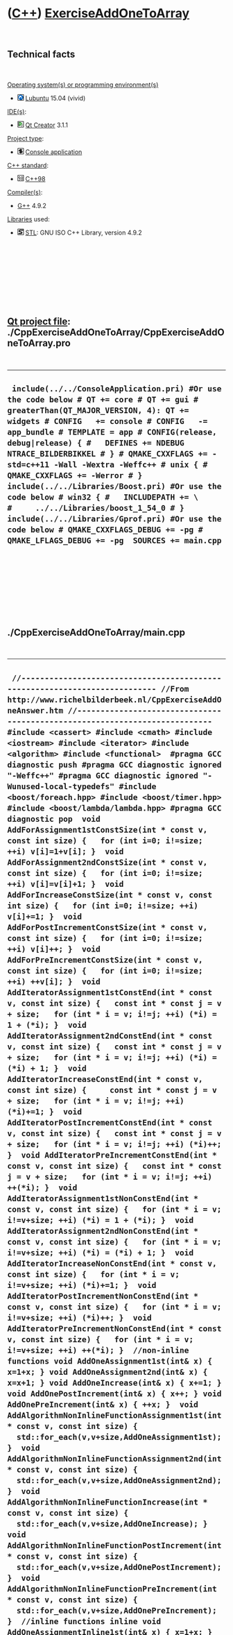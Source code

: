 



 

 

 

 

 

([C++](Cpp.htm)) [ExerciseAddOneToArray](CppExerciseAddOneToArray.htm)
======================================================================

 

Technical facts
---------------

 

[Operating system(s) or programming environment(s)](CppOs.htm)

-   ![Lubuntu](PicLubuntu.png) [Lubuntu](CppLubuntu.htm) 15.04 (vivid)

[IDE(s)](CppIde.htm):

-   ![Qt Creator](PicQtCreator.png) [Qt Creator](CppQtCreator.htm) 3.1.1

[Project type](CppQtProjectType.htm):

-   ![console](PicConsole.png) [Console
    application](CppConsoleApplication.htm)

[C++ standard](CppStandard.htm):

-   ![C++98](PicCpp98.png) [C++98](Cpp98.htm)

[Compiler(s)](CppCompiler.htm):

-   [G++](CppGpp.htm) 4.9.2

[Libraries](CppLibrary.htm) used:

-   ![STL](PicStl.png) [STL](CppStl.htm): GNU ISO C++ Library, version
    4.9.2

 

 

 

 

 

[Qt project file](CppQtProjectFile.htm): ./CppExerciseAddOneToArray/CppExerciseAddOneToArray.pro
------------------------------------------------------------------------------------------------

 

  -------------------------------------------------------------------------------------------------------------------------------------------------------------------------------------------------------------------------------------------------------------------------------------------------------------------------------------------------------------------------------------------------------------------------------------------------------------------------------------------------------------------------------------------------------------------------------------------------------------------------------------------------------------------------
  ` include(../../ConsoleApplication.pri) #Or use the code below # QT += core # QT += gui # greaterThan(QT_MAJOR_VERSION, 4): QT += widgets # CONFIG   += console # CONFIG   -= app_bundle # TEMPLATE = app # CONFIG(release, debug|release) { #   DEFINES += NDEBUG NTRACE_BILDERBIKKEL # } # QMAKE_CXXFLAGS += -std=c++11 -Wall -Wextra -Weffc++ # unix { #   QMAKE_CXXFLAGS += -Werror # }  include(../../Libraries/Boost.pri) #Or use the code below # win32 { #   INCLUDEPATH += \ #     ../../Libraries/boost_1_54_0 # }  include(../../Libraries/Gprof.pri) #Or use the code below # QMAKE_CXXFLAGS_DEBUG += -pg # QMAKE_LFLAGS_DEBUG += -pg  SOURCES += main.cpp`
  -------------------------------------------------------------------------------------------------------------------------------------------------------------------------------------------------------------------------------------------------------------------------------------------------------------------------------------------------------------------------------------------------------------------------------------------------------------------------------------------------------------------------------------------------------------------------------------------------------------------------------------------------------------------------

 

 

 

 

 

./CppExerciseAddOneToArray/main.cpp
-----------------------------------

 

  -----------------------------------------------------------------------------------------------------------------------------------------------------------------------------------------------------------------------------------------------------------------------------------------------------------------------------------------------------------------------------------------------------------------------------------------------------------------------------------------------------------------------------------------------------------------------------------------------------------------------------------------------------------------------------------------------------------------------------------------------------------------------------------------------------------------------------------------------------------------------------------------------------------------------------------------------------------------------------------------------------------------------------------------------------------------------------------------------------------------------------------------------------------------------------------------------------------------------------------------------------------------------------------------------------------------------------------------------------------------------------------------------------------------------------------------------------------------------------------------------------------------------------------------------------------------------------------------------------------------------------------------------------------------------------------------------------------------------------------------------------------------------------------------------------------------------------------------------------------------------------------------------------------------------------------------------------------------------------------------------------------------------------------------------------------------------------------------------------------------------------------------------------------------------------------------------------------------------------------------------------------------------------------------------------------------------------------------------------------------------------------------------------------------------------------------------------------------------------------------------------------------------------------------------------------------------------------------------------------------------------------------------------------------------------------------------------------------------------------------------------------------------------------------------------------------------------------------------------------------------------------------------------------------------------------------------------------------------------------------------------------------------------------------------------------------------------------------------------------------------------------------------------------------------------------------------------------------------------------------------------------------------------------------------------------------------------------------------------------------------------------------------------------------------------------------------------------------------------------------------------------------------------------------------------------------------------------------------------------------------------------------------------------------------------------------------------------------------------------------------------------------------------------------------------------------------------------------------------------------------------------------------------------------------------------------------------------------------------------------------------------------------------------------------------------------------------------------------------------------------------------------------------------------------------------------------------------------------------------------------------------------------------------------------------------------------------------------------------------------------------------------------------------------------------------------------------------------------------------------------------------------------------------------------------------------------------------------------------------------------------------------------------------------------------------------------------------------------------------------------------------------------------------------------------------------------------------------------------------------------------------------------------------------------------------------------------------------------------------------------------------------------------------------------------------------------------------------------------------------------------------------------------------------------------------------------------------------------------------------------------------------------------------------------------------------------------------------------------------------------------------------------------------------------------------------------------------------------------------------------------------------------------------------------------------------------------------------------------------------------------------------------------------------------------------------------------------------------------------------------------------------------------------------------------------------------------------------------------------------------------------------------------------------------------------------------------------------------------------------------------------------------------------------------------------------------------------------------------------------------------------------------------------------------------------------------------------------------------------------------------------------------------------------------------------------------------------------------------------------------------------------------------------------------------------------------------------------------------------------------------------------------------------------------------------------------------------------------------------------------------------------------------------------------------------------------------------------------------------------------------------------------------------------------------------------------------------------------------------------------------------------------------------------------------------------------------------------------------------------------------------------------------------------------------------------------------------------------------------------------------------------------------------------------------------------------------------------------------------------------------------------------------------------------------------------------------------------------------------------------------------------------------------------------------------------------------------------------------------------------------------------------------------------------------------------------------------------------------------------------------------------------------------------------------------------------------------------------------------------------------------------------------------------------------------------------------------------------------------------------------------------------------------------------------------------------------------------------------------------------------------------------------------------------------------------------------------------------------------------------------------------------------------------------------------------------------------------------------------------------------------------------------------------------------------------------------------------------------------------------------------------------------------------------------------------------------------------------------------------------------------------------------------------------------------------------------------------------------------------------------------------------------------------------------------------------------------------------------------------------------------------------------------------------------------------------------------------------------------------------------------------------------------------------------------------------------------------------------------------------------------------------------------------------------------------------------------------------------------------------------------------------------------------------------------------------------------------------------------------------------------------------------------------------------------------------------------------------------------------------------------------------------------------------------------------------------------------------------------------------------------------------------------------------------------------------------------------------------------------------------------------------------------------------------------------------------------------------------------------------------------------------------------------------------------------------------------------------------------------------------------------------------------------------------------------------------------------------------------------------------------------------------------------------------------------------------------------------------------------------------------------------------------------------------------------------------------------------------------------------------------------------------------------------------------------------------------------------------------------------------------------------------------------------------------------------------------------------------------------------------------------------------------------------------------------------------------------------------------------------------------------------------------------------------------------------------------------------------------------------------------------------------------------------------------------------------------------------------------------------------------------------------------------------------------------------------------------------------------------------------------------------------------------------------------------------------------------------------------------------------------------------------------------------------------------------------------------------------------------------------------------------------------------------------------------------------------------------------------------------------------------------------------------------------------------------------------------------------------------------------------------------------------------------------------------------------------------------------------------------------------------------------------------------------------------------------------------------------------------------------------------------------------------------------------------------------------------------------------------------------------------------------------------------------------------------------------------------------------------------------------------------------------------------------------------------------------------------------------------------------------------------------------------------------------------------------------------------------------------------------------------------------------------------------------------------------------------------------------------------------------------------------------------------------------------------------------------------------------------------------------------------------------------------------------------------------------------------------------------------------------------------------------------------------------------------------------------------------------------------------------------------------------------------------------------------------------------------------------------------------------------------------------------------------------------------------------------------------------------------------------------------------------------------------------------------------------------------------------------------------------------------------------------------------------------------------------------------------------------------------------------------------------------------------------------------------------------------------------------------------------------------------------------------------------------------------------------------------------------------------------------------------------------------------------------------------------------------------------------------------------------------------------------------------------------------------------------------------------------------------------------------------------------------------------------------------------------------------------------------------------------------------------------------------------------------------------------------------------------------------------------------------------------------------------------------------------------------------------------------------------------------------------------------------------------------------------------------------------------------------------------------------------------------------------------------------------------------------------------------------------------------------------------------------------------------------------------------------------------------------------------------------------------------------------------------------------------------------------------------------------------------------------------------------------------------------------------------------------------------------------------------------------------------------------------------------------------------------------------------------------------------------------------------------------------------------------------------------------------------------------------------------------------------------------------------------------------------------------------------------------------------------------------------------------------------------------------------------------------------------------------------------------------------------------------------------------------------------------------------------------------------------------------------------------------------------------------------------------------------------------------------------------------------------------------------------------------------------------------------------------------------------------------------------------------------------------------------------------------------------------------------------------------------------------------------------------------------------------------------------------------------------------------------------------------------------------------------------------------------------------------------------------------------------------------------------------------------------------------------------------------------------------------------------------------------------------------------------------------------------------------------------------------------------------------------------------------------------------------------------------------------------------------------------------------------------------------------------------------------------------------------------------------------------------------------------------------------------------------------------------------------------------------------------------------------------------------------------------------------------------------------------------------------------------------------------------------------------------------------------------------------------------------------------------------------------------------------------------------------------------------------------------------------------------------------------------------------------------------------------------------------------------------------------------------------------------------------------------------------------------------------------------------------------------------------------------------------------------------------------------------------------------------------------------------------------------------------------------------------------------------------------------------------------------------------------------------------------------------------------------------------------------------------------------------------------------------------------------------------------------------------------------------------------------------------------------------------------------------------------------------------------------------------------------------------------------------------------------------------------------------------------------------------------------------------------------------------------------------------------------------------------------------------------------------------------------------------------------------------------------------------------------------------------------------------------------------------------------------------------------------------------------------------------------------------------------------------------------------------------------------------------------------------------------------------------------------------------------------------------------------------------------------------------------------------------------------------------------------------------------------------------------------------------------------------------------------------------------------------------------------------------------------------------------------------------------------------------------------------------------------------------------------------------------------------------------------------
  ` //--------------------------------------------------------------------------- //From http://www.richelbilderbeek.nl/CppExerciseAddOneAnswer.htm //--------------------------------------------------------------------------- #include <cassert> #include <cmath> #include <iostream> #include <iterator> #include <algorithm> #include <functional>  #pragma GCC diagnostic push #pragma GCC diagnostic ignored "-Weffc++" #pragma GCC diagnostic ignored "-Wunused-local-typedefs" #include <boost/foreach.hpp> #include <boost/timer.hpp> #include <boost/lambda/lambda.hpp> #pragma GCC diagnostic pop  void AddForAssignment1stConstSize(int * const v, const int size) {   for (int i=0; i!=size; ++i) v[i]=1+v[i]; }  void AddForAssignment2ndConstSize(int * const v, const int size) {   for (int i=0; i!=size; ++i) v[i]=v[i]+1; }  void AddForIncreaseConstSize(int * const v, const int size) {   for (int i=0; i!=size; ++i) v[i]+=1; }  void AddForPostIncrementConstSize(int * const v, const int size) {   for (int i=0; i!=size; ++i) v[i]++; }  void AddForPreIncrementConstSize(int * const v, const int size) {   for (int i=0; i!=size; ++i) ++v[i]; }  void AddIteratorAssignment1stConstEnd(int * const v, const int size) {   const int * const j = v + size;   for (int * i = v; i!=j; ++i) (*i) = 1 + (*i); }  void AddIteratorAssignment2ndConstEnd(int * const v, const int size) {   const int * const j = v + size;   for (int * i = v; i!=j; ++i) (*i) = (*i) + 1; }  void AddIteratorIncreaseConstEnd(int * const v, const int size) {     const int * const j = v + size;   for (int * i = v; i!=j; ++i) (*i)+=1; }  void AddIteratorPostIncrementConstEnd(int * const v, const int size) {   const int * const j = v + size;   for (int * i = v; i!=j; ++i) (*i)++; }  void AddIteratorPreIncrementConstEnd(int * const v, const int size) {   const int * const j = v + size;   for (int * i = v; i!=j; ++i) ++(*i); }  void AddIteratorAssignment1stNonConstEnd(int * const v, const int size) {   for (int * i = v; i!=v+size; ++i) (*i) = 1 + (*i); }  void AddIteratorAssignment2ndNonConstEnd(int * const v, const int size) {   for (int * i = v; i!=v+size; ++i) (*i) = (*i) + 1; }  void AddIteratorIncreaseNonConstEnd(int * const v, const int size) {   for (int * i = v; i!=v+size; ++i) (*i)+=1; }  void AddIteratorPostIncrementNonConstEnd(int * const v, const int size) {   for (int * i = v; i!=v+size; ++i) (*i)++; }  void AddIteratorPreIncrementNonConstEnd(int * const v, const int size) {   for (int * i = v; i!=v+size; ++i) ++(*i); }  //non-inline functions void AddOneAssignment1st(int& x) { x=1+x; } void AddOneAssignment2nd(int& x) { x=x+1; } void AddOneIncrease(int& x) { x+=1; } void AddOnePostIncrement(int& x) { x++; } void AddOnePreIncrement(int& x) { ++x; }  void AddAlgorithmNonInlineFunctionAssignment1st(int * const v, const int size) {   std::for_each(v,v+size,AddOneAssignment1st); }  void AddAlgorithmNonInlineFunctionAssignment2nd(int * const v, const int size) {   std::for_each(v,v+size,AddOneAssignment2nd); }  void AddAlgorithmNonInlineFunctionIncrease(int * const v, const int size) {   std::for_each(v,v+size,AddOneIncrease); }  void AddAlgorithmNonInlineFunctionPostIncrement(int * const v, const int size) {   std::for_each(v,v+size,AddOnePostIncrement); }  void AddAlgorithmNonInlineFunctionPreIncrement(int * const v, const int size) {   std::for_each(v,v+size,AddOnePreIncrement); }  //inline functions inline void AddOneAssignmentInline1st(int& x) { x=1+x; } inline void AddOneAssignmentInline2nd(int& x) { x=x+1; } inline void AddOneIncreaseInline(int& x) { x+=1; } inline void AddOnePostIncrementInline(int& x) { x++; } inline void AddOnePreIncrementInline(int& x) { ++x; }  void AddAlgorithmInlineFunctionAssignment1st(int * const v, const int size) {   std::for_each(v,v+size,AddOneAssignmentInline1st); }  void AddAlgorithmInlineFunctionAssignment2nd(int * const v, const int size) {   std::for_each(v,v+size,AddOneAssignmentInline2nd); }  void AddAlgorithmInlineFunctionIncrease(int * const v, const int size) {   std::for_each(v,v+size,AddOneIncreaseInline); }  void AddAlgorithmInlineFunctionPostIncrement(int * const v, const int size) {   std::for_each(v,v+size,AddOnePostIncrementInline); }  void AddAlgorithmInlineFunctionPreIncrement(int * const v, const int size) {   std::for_each(v,v+size,AddOnePreIncrementInline); }  //Non-inline-operator() structs struct AddOnerNonInlineAssignment1st { void operator()(int& x) { x=1+x; } }; struct AddOnerNonInlineAssignment2nd { void operator()(int& x) { x=x+1; } }; struct AddOnerNonInlineIncrease      { void operator()(int& x) { x+=1;  } }; struct AddOnerNonInlinePostIncrement { void operator()(int& x) { x++;   } }; struct AddOnerNonInlinePreIncrement  { void operator()(int& x) { ++x;   } };  void AddAlgorithmFunctorNonInlineAssignment1st(int * const v, const int size) {   std::for_each(v,v+size, AddOnerNonInlineAssignment1st() ); }  void AddAlgorithmFunctorNonInlineAssignment2nd(int * const v, const int size) {   std::for_each(v,v+size, AddOnerNonInlineAssignment2nd() ); }  void AddAlgorithmFunctorNonInlineIncrease(int * const v, const int size) {   std::for_each(v,v+size, AddOnerNonInlineIncrease() ); }  void AddAlgorithmFunctorNonInlinePostIncrement(int * const v, const int size) {   std::for_each(v,v+size, AddOnerNonInlinePostIncrement() ); }  void AddAlgorithmFunctorNonInlinePreIncrement(int * const v, const int size) {   std::for_each(v,v+size, AddOnerNonInlinePreIncrement() ); }  //Inline-operator() structs struct AddOnerInlineAssignment1st { inline void operator()(int& x) { x=1+x; } }; struct AddOnerInlineAssignment2nd { inline void operator()(int& x) { x=x+1; } }; struct AddOnerInlineIncrease      { inline void operator()(int& x) { x+=1;  } }; struct AddOnerInlinePostIncrement { inline void operator()(int& x) { x++;   } }; struct AddOnerInlinePreIncrement  { inline void operator()(int& x) { ++x;   } };  void AddAlgorithmFunctorInlineAssignment1st(int * const v, const int size) {   std::for_each(v,v+size, AddOnerInlineAssignment1st() ); }  void AddAlgorithmFunctorInlineAssignment2nd(int * const v, const int size) {   std::for_each(v,v+size, AddOnerInlineAssignment2nd() ); }  void AddAlgorithmFunctorInlineIncrease(int * const v, const int size) {   std::for_each(v,v+size, AddOnerInlineIncrease() ); }  void AddAlgorithmFunctorInlinePostIncrement(int * const v, const int size) {   std::for_each(v,v+size, AddOnerInlinePostIncrement() ); }  void AddAlgorithmFunctorInlinePreIncrement(int * const v, const int size) {   std::for_each(v,v+size, AddOnerInlinePreIncrement() ); }  void AddAlgorithmBind1st(int * const v, const int size) {   std::transform(v,v+size,v,     std::bind1st(std::plus<int>(),1)); }  void AddAlgorithmBind2nd(int * const v, const int size) {   std::transform(v,v+size,v,     std::bind2nd(std::plus<int>(),1)); }  void AddBoostLambdaPreIncrement(int * const v, const int size) {   std::for_each(v,v+size, ++boost::lambda::_1); }  void AddBoostLambdaPostIncrement(int * const v, const int size) {   std::for_each(v,v+size, boost::lambda::_1++); }  void AddBoostLambdaIncrease(int * const v, const int size) {   std::for_each(v,v+size, boost::lambda::_1+=1); }  void AddBoostLambdaAssignment1st(int * const v, const int size) {   std::for_each(v,v+size, boost::lambda::_1 = boost::lambda::_1 + 1); }  void AddBoostLambdaAssignment2nd(int * const v, const int size) {   std::for_each(v,v+size, boost::lambda::_1 = 1 + boost::lambda::_1); }  void AddCpp11LambdaPreIncrement(int * const v, const int size) {   std::for_each(v,v+size, [](int&i) { ++i; } ); }  void AddCpp11LambdaPostIncrement(int * const v, const int size) {   std::for_each(v,v+size, [](int&i) { i++; } ); }  void AddCpp11LambdaIncrease(int * const v, const int size) {   std::for_each(v,v+size, [](int&i) { i+=1; } ); }  void AddCpp11LambdaAssignment1st(int * const v, const int size) {   std::for_each(v,v+size, [](int&i) { i = i + 1; } ); }  void AddCpp11LambdaAssignment2nd(int * const v, const int size) {   std::for_each(v,v+size, [](int&i) { i = 1 + i; } ); }  //From http://www.richelbilderbeek.nl/CppExerciseAddOneAnswer.htm struct Function {   typedef void (*FunctionPointer)(int * const v, const int size);    Function(FunctionPointer function, const std::string& name)     : m_function(function),       m_name(name),       m_time(0.0)   {    }   void DoWork(int * const v, const int size)   {     boost::timer t;     m_function(v,size);     m_time += t.elapsed();   }   const std::string& GetName() const { return m_name; }   double GetTime() const { return m_time; }   private:   FunctionPointer m_function;   std::string m_name;   double m_time; };  //From http://www.richelbilderbeek.nl/CppExerciseAddOneAnswer.htm std::vector<Function> GetFunctions() {   std::vector<Function> v;   //For loop, const size   v.push_back(Function(AddForAssignment1stConstSize,"For-loop, assignment 1st, const size"));   v.push_back(Function(AddForAssignment2ndConstSize,"For-loop, assignment 2nd, const size"));   v.push_back(Function(AddForIncreaseConstSize,"For-loop, increase, const size"));   v.push_back(Function(AddForPostIncrementConstSize,"For-loop, post-increment, const size"));   v.push_back(Function(AddForPreIncrementConstSize,"For-loop, pre-increment, const size"));   //Iterator, const end   v.push_back(Function(AddIteratorAssignment1stConstEnd,"Iterator, assignment 1st, const end"));   v.push_back(Function(AddIteratorAssignment2ndConstEnd,"Iterator, assignment 2nd, const end"));   v.push_back(Function(AddIteratorIncreaseConstEnd,"Iterator, increase, const end"));   v.push_back(Function(AddIteratorPostIncrementConstEnd,"Iterator, post-increment, const end"));   v.push_back(Function(AddIteratorPreIncrementConstEnd,"Iterator, pre-increment, const end"));   //Iterator, non-const end   v.push_back(Function(AddIteratorAssignment1stNonConstEnd,"Iterator, assignment 1st, non-const end"));   v.push_back(Function(AddIteratorAssignment2ndNonConstEnd,"Iterator, assignment 2nd, non-const end"));   v.push_back(Function(AddIteratorIncreaseNonConstEnd,"Iterator, increase, non-const end"));   v.push_back(Function(AddIteratorPostIncrementNonConstEnd,"Iterator, post-increment, non-const end"));   v.push_back(Function(AddIteratorPreIncrementNonConstEnd,"Iterator, pre-increment, non-const end"));   //Algorithm to non-inline function   v.push_back(Function(AddAlgorithmNonInlineFunctionAssignment1st,     "Algorithm, non-inline function, assignment 1st"));   v.push_back(Function(AddAlgorithmNonInlineFunctionAssignment2nd,     "Algorithm, non-inline function, assignment 2nd"));   v.push_back(Function(AddAlgorithmNonInlineFunctionIncrease,     "Algorithm, non-inline function, increase"));   v.push_back(Function(AddAlgorithmNonInlineFunctionPostIncrement,     "Algorithm, non-inline function, post-increment"));   v.push_back(Function(AddAlgorithmNonInlineFunctionPreIncrement,     "Algorithm, non-inline function, pre-increment"));   //Algorithm to inline function   v.push_back(Function(AddAlgorithmInlineFunctionAssignment1st,     "Algorithm, inline function, assignment 1st"));   v.push_back(Function(AddAlgorithmInlineFunctionAssignment2nd,     "Algorithm, inline function, assignment 2nd"));   v.push_back(Function(AddAlgorithmInlineFunctionIncrease,     "Algorithm, inline function, increase"));   v.push_back(Function(AddAlgorithmInlineFunctionPostIncrement,     "Algorithm, inline function, post-increment"));   v.push_back(Function(AddAlgorithmInlineFunctionPreIncrement,     "Algorithm, inline function, pre-increment"));   //Algorithm using non-inline-operator() functor   v.push_back(Function(AddAlgorithmFunctorNonInlineAssignment1st,     "Algorithm, functor, non-inline, assignment 1st"));   v.push_back(Function(AddAlgorithmFunctorNonInlineAssignment2nd,     "Algorithm, functor, non-inline, assignment 2nd"));   v.push_back(Function(AddAlgorithmFunctorNonInlineIncrease,     "Algorithm, functor, non-inline, increase"));   v.push_back(Function(AddAlgorithmFunctorNonInlinePostIncrement,     "Algorithm, functor, non-inline, post-increment"));   v.push_back(Function(AddAlgorithmFunctorNonInlinePreIncrement,     "Algorithm, functor, non-inline, pre-increment"));   //Algorithm using inline-operator() functor   v.push_back(Function(AddAlgorithmFunctorInlineAssignment1st,     "Algorithm, functor, inline, assignment 1st"));   v.push_back(Function(AddAlgorithmFunctorInlineAssignment2nd,     "Algorithm, functor, inline, assignment 2nd"));   v.push_back(Function(AddAlgorithmFunctorInlineIncrease,     "Algorithm, functor, inline, increase"));   v.push_back(Function(AddAlgorithmFunctorInlinePostIncrement,     "Algorithm, functor, inline, post-increment"));   v.push_back(Function(AddAlgorithmFunctorInlinePreIncrement,     "Algorithm, functor, inline, pre-increment"));   //Binders   v.push_back(Function(AddAlgorithmBind1st,     "Algorithm, std::plus, std::bind1st"));   v.push_back(Function(AddAlgorithmBind2nd,     "Algorithm, std::plus, std::bind2nd"));   //Boost Lambda   v.push_back(Function(AddBoostLambdaPreIncrement,     "Boost.Lambda, pre-increment"));   v.push_back(Function(AddBoostLambdaPostIncrement,     "Boost.Lambda, post-increment"));   v.push_back(Function(AddBoostLambdaIncrease,     "Boost.Lambda, increase"));   v.push_back(Function(AddBoostLambdaAssignment1st,     "Boost.Lambda, assignment 1st"));   v.push_back(Function(AddBoostLambdaAssignment2nd,     "Boost.Lambda, assignment 2nd"));   //C++11 Lambda   v.push_back(Function(AddCpp11LambdaPreIncrement,     "C++11 lambda expression, pre-increment"));   v.push_back(Function(AddCpp11LambdaPostIncrement,     "C++11 lambda expression, post-increment"));   v.push_back(Function(AddCpp11LambdaIncrease,     "C++11 lambda expression, increase"));   v.push_back(Function(AddCpp11LambdaAssignment1st,     "C++11 lambda expression, assignment 1st"));   v.push_back(Function(AddCpp11LambdaAssignment2nd,     "C++11 lambda expression, assignment 2nd"));   return v; }  void TestFunctions(const std::vector<Function>& functions_original) {   std::vector<Function> functions(functions_original);   const int size = 1000;   int value = 0;   int v[size] = {value};    std::for_each(functions.begin(),functions.end(),     [&v,&value](Function& function)     {       function.DoWork(v,size);       assert(v[0] == value + 1);       ++value;     }   ); }  //From http://www.richelbilderbeek.nl/CppExerciseAddOneAnswer.htm int main() {   #ifndef NDEBUG   std::cout << "Set program to release mode, otherwise benchmark gives misleading results\n";   #else    boost::timer t;    const int size = 100000000;   const int nTimes = 10;   std::vector<Function> functions = GetFunctions();   TestFunctions(functions);    int * const v = new int[size];   if (!v)   {     std::cout << "Could not allocate enough memory for the array\n";     return 1;   }    for (int i=0; i!=size; ++i) { v[i] = 0; }    for (int i=0; i!=nTimes; ++i)   {     std::cout << i << " / " << nTimes << std::endl;     std::random_shuffle(functions.begin(), functions.end());     std::for_each(functions.begin(),functions.end(),       [&v](Function& f)       {         f.DoWork(v,size);         assert(f.GetTime() > 0.0           && "There must be some time passing for a test to work"           && "Increase 'size'");       }     );   }    std::sort(functions.begin(),functions.end(),     [](const Function& lhs, const Function& rhs)     {       return lhs.GetTime() < rhs.GetTime();     }   );    std::cout     << "Done!\n"     << "Size array: " << size << '\n'     << "Repeats: " << nTimes << '\n'     << "Timer minimal interval: " << t.elapsed_min() << '\n'     << "Results (best result first):\n";    std::for_each(functions.begin(),functions.end(),     [](const Function& f)     {       std::cout << f.GetName() << ": " << f.GetTime() << '\n';     }   );    std::cout << "Total running time: " << t.elapsed() << " seconds." << std::endl;   #endif }  /* No significant difference  Size array: 100000000 Repeats: 10 Timer minimal interval: 1e-06 Results (best result first): For-loop, assignment 1st, const size: 0.614131 Algorithm, inline function, assignment 1st: 0.614551 Iterator, assignment 1st, non-const end: 0.614708 Iterator, assignment 1st, const end: 0.614818 Algorithm, non-inline function, post-increment: 0.614845 For-loop, assignment 2nd, const size: 0.614929 Algorithm, non-inline function, pre-increment: 0.615032 Algorithm, non-inline function, increase: 0.615059 Iterator, assignment 2nd, const end: 0.615073 Algorithm, functor, inline, assignment 1st: 0.615091 Algorithm, functor, inline, post-increment: 0.615101 Algorithm, inline function, increase: 0.615117 Boost.Lambda, assignment 2nd: 0.615177 Algorithm, functor, inline, assignment 2nd: 0.615187 Boost.Lambda, post-increment: 0.615244 Algorithm, non-inline function, assignment 1st: 0.61526 C++11 lambda expression, post-increment: 0.615454 Algorithm, inline function, post-increment: 0.615522 Iterator, post-increment, const end: 0.615697 Algorithm, inline function, assignment 2nd: 0.615719 Iterator, increase, const end: 0.615723 Algorithm, std::plus, std::bind1st: 0.615798 Boost.Lambda, pre-increment: 0.615883 C++11 lambda expression, assignment 2nd: 0.615946 C++11 lambda expression, increase: 0.61597 Algorithm, non-inline function, assignment 2nd: 0.616021 C++11 lambda expression, assignment 1st: 0.616047 Algorithm, functor, inline, pre-increment: 0.616094 Algorithm, inline function, pre-increment: 0.616147 Iterator, pre-increment, non-const end: 0.616194 Iterator, post-increment, non-const end: 0.616624 For-loop, increase, const size: 0.616686 Algorithm, functor, non-inline, increase: 0.616775 Boost.Lambda, increase: 0.616811 Iterator, increase, non-const end: 0.617136 Algorithm, functor, non-inline, assignment 2nd: 0.617365 For-loop, post-increment, const size: 0.617465 Algorithm, functor, non-inline, pre-increment: 0.617467 Iterator, pre-increment, const end: 0.617545 For-loop, pre-increment, const size: 0.618337 Algorithm, functor, non-inline, assignment 1st: 0.618491 Boost.Lambda, assignment 1st: 0.618666 Algorithm, std::plus, std::bind2nd: 0.618894 Iterator, assignment 2nd, non-const end: 0.621255 Algorithm, functor, inline, increase: 0.62142 C++11 lambda expression, pre-increment: 0.621782 Algorithm, functor, non-inline, post-increment: 0.622907 Total running time: 29.0409 seconds. */`
  -----------------------------------------------------------------------------------------------------------------------------------------------------------------------------------------------------------------------------------------------------------------------------------------------------------------------------------------------------------------------------------------------------------------------------------------------------------------------------------------------------------------------------------------------------------------------------------------------------------------------------------------------------------------------------------------------------------------------------------------------------------------------------------------------------------------------------------------------------------------------------------------------------------------------------------------------------------------------------------------------------------------------------------------------------------------------------------------------------------------------------------------------------------------------------------------------------------------------------------------------------------------------------------------------------------------------------------------------------------------------------------------------------------------------------------------------------------------------------------------------------------------------------------------------------------------------------------------------------------------------------------------------------------------------------------------------------------------------------------------------------------------------------------------------------------------------------------------------------------------------------------------------------------------------------------------------------------------------------------------------------------------------------------------------------------------------------------------------------------------------------------------------------------------------------------------------------------------------------------------------------------------------------------------------------------------------------------------------------------------------------------------------------------------------------------------------------------------------------------------------------------------------------------------------------------------------------------------------------------------------------------------------------------------------------------------------------------------------------------------------------------------------------------------------------------------------------------------------------------------------------------------------------------------------------------------------------------------------------------------------------------------------------------------------------------------------------------------------------------------------------------------------------------------------------------------------------------------------------------------------------------------------------------------------------------------------------------------------------------------------------------------------------------------------------------------------------------------------------------------------------------------------------------------------------------------------------------------------------------------------------------------------------------------------------------------------------------------------------------------------------------------------------------------------------------------------------------------------------------------------------------------------------------------------------------------------------------------------------------------------------------------------------------------------------------------------------------------------------------------------------------------------------------------------------------------------------------------------------------------------------------------------------------------------------------------------------------------------------------------------------------------------------------------------------------------------------------------------------------------------------------------------------------------------------------------------------------------------------------------------------------------------------------------------------------------------------------------------------------------------------------------------------------------------------------------------------------------------------------------------------------------------------------------------------------------------------------------------------------------------------------------------------------------------------------------------------------------------------------------------------------------------------------------------------------------------------------------------------------------------------------------------------------------------------------------------------------------------------------------------------------------------------------------------------------------------------------------------------------------------------------------------------------------------------------------------------------------------------------------------------------------------------------------------------------------------------------------------------------------------------------------------------------------------------------------------------------------------------------------------------------------------------------------------------------------------------------------------------------------------------------------------------------------------------------------------------------------------------------------------------------------------------------------------------------------------------------------------------------------------------------------------------------------------------------------------------------------------------------------------------------------------------------------------------------------------------------------------------------------------------------------------------------------------------------------------------------------------------------------------------------------------------------------------------------------------------------------------------------------------------------------------------------------------------------------------------------------------------------------------------------------------------------------------------------------------------------------------------------------------------------------------------------------------------------------------------------------------------------------------------------------------------------------------------------------------------------------------------------------------------------------------------------------------------------------------------------------------------------------------------------------------------------------------------------------------------------------------------------------------------------------------------------------------------------------------------------------------------------------------------------------------------------------------------------------------------------------------------------------------------------------------------------------------------------------------------------------------------------------------------------------------------------------------------------------------------------------------------------------------------------------------------------------------------------------------------------------------------------------------------------------------------------------------------------------------------------------------------------------------------------------------------------------------------------------------------------------------------------------------------------------------------------------------------------------------------------------------------------------------------------------------------------------------------------------------------------------------------------------------------------------------------------------------------------------------------------------------------------------------------------------------------------------------------------------------------------------------------------------------------------------------------------------------------------------------------------------------------------------------------------------------------------------------------------------------------------------------------------------------------------------------------------------------------------------------------------------------------------------------------------------------------------------------------------------------------------------------------------------------------------------------------------------------------------------------------------------------------------------------------------------------------------------------------------------------------------------------------------------------------------------------------------------------------------------------------------------------------------------------------------------------------------------------------------------------------------------------------------------------------------------------------------------------------------------------------------------------------------------------------------------------------------------------------------------------------------------------------------------------------------------------------------------------------------------------------------------------------------------------------------------------------------------------------------------------------------------------------------------------------------------------------------------------------------------------------------------------------------------------------------------------------------------------------------------------------------------------------------------------------------------------------------------------------------------------------------------------------------------------------------------------------------------------------------------------------------------------------------------------------------------------------------------------------------------------------------------------------------------------------------------------------------------------------------------------------------------------------------------------------------------------------------------------------------------------------------------------------------------------------------------------------------------------------------------------------------------------------------------------------------------------------------------------------------------------------------------------------------------------------------------------------------------------------------------------------------------------------------------------------------------------------------------------------------------------------------------------------------------------------------------------------------------------------------------------------------------------------------------------------------------------------------------------------------------------------------------------------------------------------------------------------------------------------------------------------------------------------------------------------------------------------------------------------------------------------------------------------------------------------------------------------------------------------------------------------------------------------------------------------------------------------------------------------------------------------------------------------------------------------------------------------------------------------------------------------------------------------------------------------------------------------------------------------------------------------------------------------------------------------------------------------------------------------------------------------------------------------------------------------------------------------------------------------------------------------------------------------------------------------------------------------------------------------------------------------------------------------------------------------------------------------------------------------------------------------------------------------------------------------------------------------------------------------------------------------------------------------------------------------------------------------------------------------------------------------------------------------------------------------------------------------------------------------------------------------------------------------------------------------------------------------------------------------------------------------------------------------------------------------------------------------------------------------------------------------------------------------------------------------------------------------------------------------------------------------------------------------------------------------------------------------------------------------------------------------------------------------------------------------------------------------------------------------------------------------------------------------------------------------------------------------------------------------------------------------------------------------------------------------------------------------------------------------------------------------------------------------------------------------------------------------------------------------------------------------------------------------------------------------------------------------------------------------------------------------------------------------------------------------------------------------------------------------------------------------------------------------------------------------------------------------------------------------------------------------------------------------------------------------------------------------------------------------------------------------------------------------------------------------------------------------------------------------------------------------------------------------------------------------------------------------------------------------------------------------------------------------------------------------------------------------------------------------------------------------------------------------------------------------------------------------------------------------------------------------------------------------------------------------------------------------------------------------------------------------------------------------------------------------------------------------------------------------------------------------------------------------------------------------------------------------------------------------------------------------------------------------------------------------------------------------------------------------------------------------------------------------------------------------------------------------------------------------------------------------------------------------------------------------------------------------------------------------------------------------------------------------------------------------------------------------------------------------------------------------------------------------------------------------------------------------------------------------------------------------------------------------------------------------------------------------------------------------------------------------------------------------------------------------------------------------------------------------------------------------------------------------------------------------------------------------------------------------------------------------------------------------------------------------------------------------------------------------------------------------------------------------------------------------------------------------------------------------------------------------------------------------------------------------------------------------------------------------------------------------------------------------------------------------------------------------------------------------------------------------------------------------------------------------------------------------------------------------------------------------------------------------------------------------------------------------------------------------------------------------------------------------------------------------------------------------------------------------------------------------------------------------------------------------------------------------------------------------------------------------------------------------------------------------------------------------------------------------------------------------------------------------------------------------------------------------------------------------------------------------------------------------------------------------------------------------------------------------------------------------------------------------------------------------------------------------------------------------------------------------------------------------------------------------------------------------------------------------------------------------------------------------------------------------------------------------------------------------------------------------------------------------------------------------------------------------------------------------------------------------------------------------------------------------------------------------------------------------------------------------------------------------------------------------------------------------------------------------------------------------------------------

 

 

 

 

 

./CppExerciseAddOneToArray/cachegrind.sh
----------------------------------------

 

  ------------------------------------------------------------------------------------------------------------------------------------------------------------------------------------------------------------------------------------------------------------------------------------------------------------------------------------------------------------------------------------------------------------
  ` #!/bin/sh echo "Removing previous cachegrind files" rm cachegrind.txt rm cachegrind.out  echo "Start the application with cachegrind" valgrind --tool=cachegrind --cachegrind-out-file=cachegrind.out --branch-sim=yes ../CppAddOne-build-desktop/./CppAddOne  echo "Converting cachegrind.out to cachegrind.txt using cg_annotate" cg_annotate cachegrind.out > cachegrind.txt  echo "cachegrind done"`
  ------------------------------------------------------------------------------------------------------------------------------------------------------------------------------------------------------------------------------------------------------------------------------------------------------------------------------------------------------------------------------------------------------------

 

 

 

 

 

./CppExerciseAddOneToArray/gprof.sh
-----------------------------------

 

  ---------------------------------------------------------------------------------------------------------------------------------------------------------------------------------------------------------------------------------------------------------------------------------------------------------------------------------------------------------------------------------------
  ` #!/bin/sh echo "Removing user file" rm *.pro.user  echo "Creating profile executable" qmake -config debug make clean make  echo "Removing makefile" rm Makefile  echo "Removing object files" rm *.o  echo "Start the application" ./CppAddOne  echo "Analyse the gprof results" gprof CppAddOne > gprof.txt  echo "Remove temporary gprof file" rm gmon.out  echo "gprof.sh done"`
  ---------------------------------------------------------------------------------------------------------------------------------------------------------------------------------------------------------------------------------------------------------------------------------------------------------------------------------------------------------------------------------------

 

 

 

 

 





 

[![Valid XHTML 1.0 Strict](valid-xhtml10.png){width="88"
height="31"}](http://validator.w3.org/check?uri=referer)

This page has been created by the [tool](Tools.htm)
[CodeToHtml](ToolCodeToHtml.htm)
